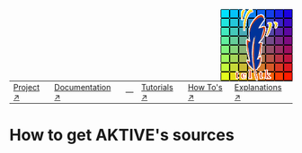 
<img src='../assets/aktive-logo-128.png' style='float:right;'>

|||||||
|---|---|---|---|---|---|
|[Project ↗](../../README.md)|[Documentation ↗](../index.md)|&mdash;|[Tutorials ↗](../tutorials.md)|[How To's ↗](../howtos.md)|[Explanations ↗](../explanations.md)|[References ↗](../ref/index.md)|

# How to get AKTIVE's sources
